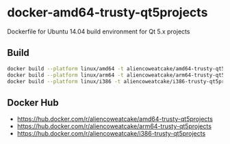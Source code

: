 # docker-amd64-trusty-qt5projects
Dockerfile for Ubuntu 14.04 build environment for Qt 5.x projects

## Build

```bash
docker build --platform linux/amd64 -t aliencoweatcake/amd64-trusty-qt5projects:qt5.15.15 .
docker build --platform linux/arm64 -t aliencoweatcake/arm64-trusty-qt5projects:qt5.15.15 .
docker build --platform linux/i386 -t aliencoweatcake/i386-trusty-qt5projects:qt5.15.15 .
```

## Docker Hub

* https://hub.docker.com/r/aliencoweatcake/amd64-trusty-qt5projects
* https://hub.docker.com/r/aliencoweatcake/arm64-trusty-qt5projects
* https://hub.docker.com/r/aliencoweatcake/i386-trusty-qt5projects
